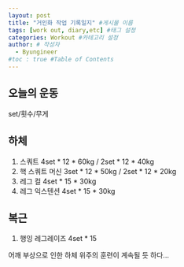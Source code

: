 ```yaml
---
layout: post
title: "거인화 작업 기록일지" #게시물 이름
tags: [work out, diary,etc] #태그 설정
categories: Workout #카테고리 설정
author: # 작성자
  - Byungineer
#toc : true #Table of Contents
---
```


## 오늘의 운동
set/횟수/무게

하체
---
1. 스쿼트 4set * 12 * 60kg / 2set * 12 * 40kg
2. 핵 스쿼트 머신 3set * 12 * 50kg / 2set * 12 * 20kg 
3. 레그 컬 4set * 15 * 30kg
4. 레그 익스텐션 4set * 15 * 30kg


복근
---
1. 행잉 레그레이즈 4set * 15


어깨 부상으로 인한 하체 위주의 훈련이 계속될 듯 하다...